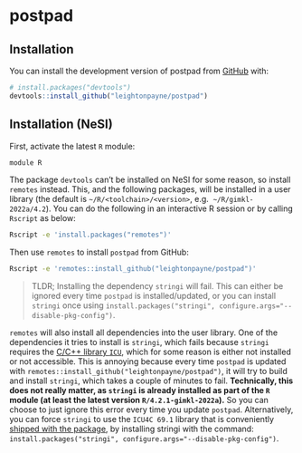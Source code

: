 
<!-- README.md is generated from README.Rmd. Please edit that file -->

# postpad

<!-- badges: start -->
<!-- badges: end -->

## Installation

You can install the development version of postpad from
[GitHub](https://github.com/) with:

``` r
# install.packages("devtools")
devtools::install_github("leightonpayne/postpad")
```

## Installation (NeSI)

First, activate the latest `R` module:

``` bash
module R
```

The package `devtools` can’t be installed on NeSI for some reason, so
install `remotes` instead. This, and the following packages, will be
installed in a user library (the default is `~/R/<toolchain>/<version>`,
e.g.  `~/R/gimkl-2022a/4.2`). You can do the following in an interactive
R session or by calling `Rscript` as below:

``` bash
Rscript -e 'install.packages("remotes")'
```

Then use `remotes` to install `postpad` from GitHub:

``` bash
Rscript -e 'remotes::install_github("leightonpayne/postpad")'
```

> TLDR; Installing the dependency `stringi` will fail. This can either
> be ignored every time `postpad` is installed/updated, or you can
> install `stringi` once using
> `install.packages("stringi", configure.args="--disable-pkg-config")`.

`remotes` will also install all dependencies into the user library. One
of the dependencies it tries to install is `stringi`, which fails
because `stringi` requires the [C/C++ library
`ICU`](https://icu.unicode.org/), which for some reason is either not
installed or not accessible. This is annoying because every time
`postpad` is updated with
`remotes::install_github("leightonpayne/postpad")`, it will try to build
and install `stringi`, which takes a couple of minutes to fail.
**Technically, this does not really matter, as `stringi` is already
installed as part of the `R` module (at least the latest version
`R/4.2.1-gimkl-2022a`).** So you can choose to just ignore this error
every time you update `postpad`. Alternatively, you can force `stringi`
to use the `ICU4C 69.1` library that is conveniently [shipped with the
package](https://stringi.gagolewski.com/install.html), by installing
stringi with the command:
`install.packages("stringi", configure.args="--disable-pkg-config")`.
